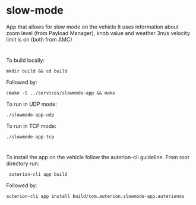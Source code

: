 # slow-mode
App that allows for slow mode on the vehicle
It uses information about zoom level (from Payload Manager), knob value and weather 3m/s velocity limit is on (both from AMC)
#
To build locally:
```
mkdir build && cd build
```
Followed by:
```
cmake -S ../services/slowmode-app && make
```
To run in UDP mode:
```
./slowmode-app-udp
```
To run in TCP mode:
```
./slowmode-app-tcp
```
#
To install the app on the vehicle follow the auterion-cli guideline.
From root directory run:
```
 auterion-cli app build
 ```
 Followed by:
 ```
 auterion-cli app install build/com.auterion.slowmode-app.auterionos
 ```